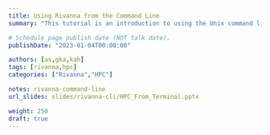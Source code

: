```yaml
---
title: Using Rivanna from the Command Line
summary: "This tutorial is an introduction to using the Unix command line on Rivanna."

# Schedule page publish date (NOT talk date).
publishDate: "2023-01-04T00:00:00"

authors: [as,gka,kah]
tags: [rivanna,hpc]
categories: ["Rivanna","HPC"]

notes: rivanna-command-line
url_slides: slides/rivanna-cli/HPC_From_Terminal.pptx 

weight: 250
draft: true
---
```

